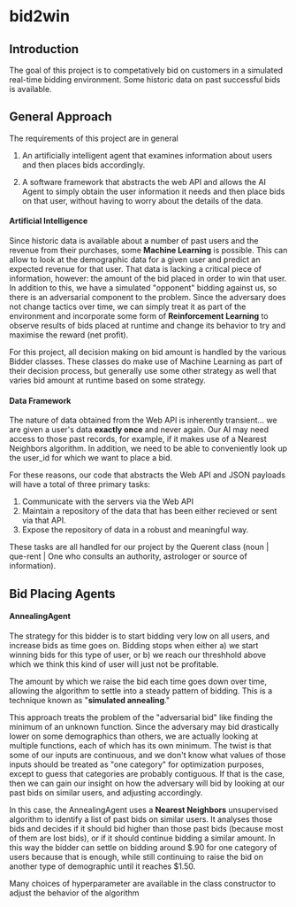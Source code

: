# bid2win
## Introduction
The goal of this project is to competatively bid on customers in a simulated real-time bidding environment. Some historic data on past successful bids is available.

## General Approach
The requirements of this project are in general
1. An artificially intelligent agent that examines information about users and then places bids accordingly.

2. A software framework that abstracts the web API and allows the AI Agent to simply obtain the user information it needs and then place bids on that user, without having to worry about the details of the data.

#### Artificial Intelligence
Since historic data is available about a number of past users and the revenue from their purchases, some **Machine Learning** is possible. This can allow to look at the demographic data for a given user and predict an expected revenue for that user. That data is lacking a critical piece of information, however: the amount of the bid placed in order to win that user. In addition to this, we have a simulated "opponent" bidding against us, so there is an adversarial component to the problem. Since the adversary does not change tactics over time, we can simply treat it as part of the environment and incorporate some form of **Reinforcement Learning** to observe results of bids placed at runtime and change its behavior to try and maximise the reward (net profit).

For this project, all decision making on bid amount is handled by the various Bidder classes. These classes do make use of Machine Learning as part of their decision process, but generally use some other strategy as well that varies bid amount at runtime based on some strategy.

#### Data Framework
The nature of data obtained from the Web API is inherently transient... we are given a user's data **exactly once** and never again. Our AI may need access to those past records, for example, if it makes use of a Nearest Neighbors algorithm. In addition, we need to be able to conveniently look up the user_id for which we want to place a bid.

For these reasons, our code that abstracts the Web API and JSON payloads will have a total of three primary tasks:
1. Communicate with the servers via the Web API
2. Maintain a repository of the data that has been either recieved or sent via that API.
3. Expose the repository of data in a robust and meaningful way.

These tasks are all handled for our project by the Querent class (noun | que-rent | One who consults an authority, astrologer or source of information).

## Bid Placing Agents

#### AnnealingAgent
The strategy for this bidder is to start bidding very low on all users, and increase bids as time goes on. Bidding stops when either a) we start winning bids for this type of user, or b) we reach our threshhold above which we think this kind of user will just not be profitable.
    
The amount by which we raise the bid each time goes down over time, allowing the algorithm to settle into a steady pattern of bidding. This is a technique known as "**simulated annealing**."

This approach treats the problem of the "adversarial bid" like finding the minimum of an unknown function. Since the adversary may bid drastically lower on some demographics than others, we are actually looking at multiple functions, each of which has its own minimum. The twist is that some of our inputs are continuous, and we don't know what values of those inputs should be treated as "one category" for optimization purposes, except to guess that categories are probably contiguous. If that is the case, then we can gain our insight on how the adversary will bid by looking at our past bids on similar users, and adjusting accordingly.

In this case, the AnnealingAgent uses a **Nearest Neighbors** unsupervised algorithm to identify a list of past bids on similar users. It analyses those bids and decides if it should bid higher than those past bids (because most of them are lost bids), or if it should continue bidding a similar amount. In this way the bidder can settle on bidding around $.90 for one category of users because that is enough, while still continuing to raise the bid on another type of demographic until it reaches $1.50.

Many choices of hyperparameter are available in the class constructor to adjust the behavior of the algorithm